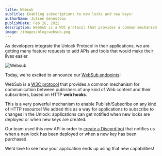 ```yaml
---
title: Websub
subTitle: Enabling subscriptions to new locks and new keys!
authorName: Julien Genestoux
publishDate: Feb 28, 2022
description: WebSub is a W3C protocol that provides a common mechanism for communication between publishers of any kind of Web content and their subscribers, based on HTTP web hooks.
image: /images/blog/websub.png
---
```


As developers integrate the Unlock Protocol in their applications, we are getting many feature requests to add APIs and tools that would make their lives easier.

![Websub](/images/blog/websub.png)

Today, we're excited to announce our [WebSub endpoints](https://docs.unlock-protocol.com/tools/locksmith/webhooks/)!

WebSub is a [W3C protocol](https://www.w3.org/TR/websub/) that provides a common mechanism for communication between publishers of any kind of Web content and their subscribers, based on HTTP **web hooks**.

This is a very powerful mechanism to enable Publish/Subscribe on any kind of HTTP resource! We added this as a way for applications to subscribe to changes in the Unlock: applications can get notified when new locks are deployed or when new keys are created.

Our team used this new API in order to [create a Discord bot](https://github.com/unlock-protocol/websub-discord) that notifies us when a new lock has been deployed or when a new key has been purchased.

We'd love to see how your application ends up using that new capabilities!
